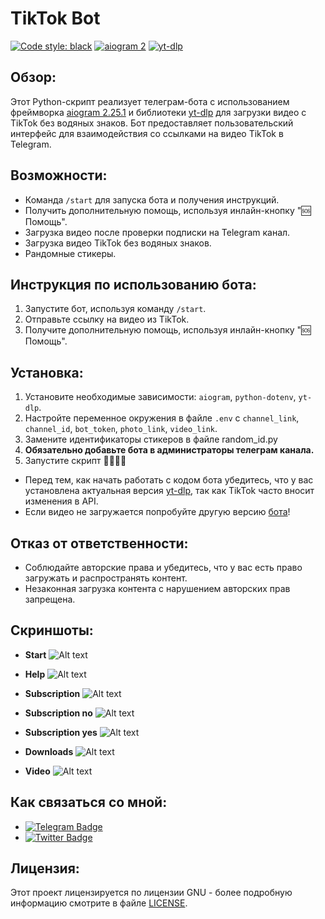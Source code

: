 # TikTok Bot

[![Code style: black](https://img.shields.io/badge/code%20style-black-000000.svg)](https://t.me/OFFpoliceChannel) [![aiogram 2](https://img.shields.io/badge/aiogram-2-%234FC3F7)](https://docs.aiogram.dev/en/v2.25.1/) [![yt-dlp](https://img.shields.io/badge/yt--dlp-2024.5.25-%230077B5)](https://github.com/yt-dlp/yt-dlp)

## Обзор:
Этот Python-скрипт реализует телеграм-бота с использованием фреймворка [aiogram 2.25.1](https://docs.aiogram.dev/en/v2.25.1/) и библиотеки [yt-dlp](https://pypi.org/project/yt-dlp/) для загрузки видео с TikTok без водяных знаков. Бот предоставляет пользовательский интерфейс для взаимодействия со ссылками на видео TikTok в Telegram.

## Возможности:
- Команда `/start` для запуска бота и получения инструкций.
- Получить дополнительную помощь, используя инлайн-кнопку "🆘 Помощь".
- Загрузка видео после проверки подписки на Telegram канал.
- Загрузка видео TikTok без водяных знаков.
- Рандомные стикеры.

## Инструкция по использованию бота:
1. Запустите бот, используя команду `/start`.
2. Отправьте ссылку на видео из TikTok.
3. Получите дополнительную помощь, используя инлайн-кнопку "🆘 Помощь".

## Установка:
1. Установите необходимые зависимости: `aiogram`, `python-dotenv`, `yt-dlp`.
2. Настройте переменное окружения в файле `.env` с `channel_link`, `channel_id`, `bot_token`, `photo_link`, `video_link`.
3. Замените идентификаторы стикеров в файле random_id.py
4. **Обязательно добавьте бота в администраторы телеграм канала.**
5. Запустите скрипт 🤗🤗🤗🤗

- Перед тем, как начать работать с кодом бота убедитесь, что у вас установлена актуальная версия [yt-dlp](https://pypi.org/project/yt-dlp/), так как TikTok часто вносит изменения в API.
- Если видео не загружается попробуйте другую версию [бота](https://github.com/OFFpolice/TikTok-Bot-Local)!

## Отказ от ответственности:
- Соблюдайте авторские права и убедитесь, что у вас есть право загружать и распространять контент.
- Незаконная загрузка контента с нарушением авторских прав запрещена.

## Скриншоты:
- **Start**
![Alt text](https://github.com/OFFpolice/TikTok-Bot/blob/main/photo/start.jpg)

- **Help**
![Alt text](https://github.com/OFFpolice/TikTok-Bot/blob/main/photo/help.jpg)

- **Subscription**
![Alt text](https://github.com/OFFpolice/TikTok-Bot/blob/main/photo/subscription.jpg)

- **Subscription no**
![Alt text](https://github.com/OFFpolice/TikTok-Bot/blob/main/photo/subscription_no.jpg)

- **Subscription yes**
![Alt text](https://github.com/OFFpolice/TikTok-Bot/blob/main/photo/subscription_yes.jpg)

- **Downloads**
![Alt text](https://github.com/OFFpolice/TikTok-Bot/blob/main/photo/downloads.jpg)

- **Video**
![Alt text](https://github.com/OFFpolice/TikTok-Bot/blob/main/photo/downloads_video.jpg)

## Как связаться со мной:
- [![Telegram Badge](https://img.shields.io/badge/Telegram-blue?style=flat&logo=telegram&logoColor=white)](https://t.me/OFFpolice)
- [![Twitter Badge](https://img.shields.io/twitter/follow/:OFFpolice2077)](https://x.com/OFFpolice2077)

## Лицензия:
Этот проект лицензируется по лицензии GNU - более подробную информацию смотрите в файле [LICENSE](LICENSE).